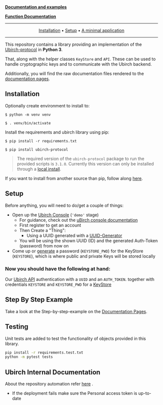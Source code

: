 [**Documentation and examples**](https://developer.ubirch.com/ubirch-protocol-python/)

[**Function Documentation**](https://developer.ubirch.com/function_documentation/ubirch-protocol-python/)

---

<p align="center">
    <a href="#installation">Installation</a> •
    <a href="#setup">Setup</a> •
    <a href="#a-minimal-application">A minimal application</a>
</p>

---

This repository contains a library providing an implementation of
the [Ubirch-protocol](https://github.com/ubirch/ubirch-protocol) in **Python 3**.

That, along with the helper classes `KeyStore` and `API`. These can be used to handle cryptographic keys and to
communicate with the Ubirch backend.

Additionally, you will find the raw documentation files rendered to
the [documentation pages](https://developer.ubirch.com/ubirch-protocol-python/).

## Installation
Optionally create environment to install to:

`$ python -m venv venv`

`$ . venv/bin/activate`

Install the requirements and ubirch library using pip:

`$ pip install -r requirements.txt`

`$ pip install ubirch-protocol`

> The required version of the `ubirch-protocol` package to run the provided scripts is `3.1.0`.
> Currently this version can only be installed through a [local install](NotPip.md). 


If you want to install from another source than pip, follow along [here](NotPip.md).

## Setup
Before anything, you will need to do/get a couple of things:
- Open up the [Ubirch Console](https://console.demo.ubirch.com) (`'demo'` stage)
  - For guidance, check out the [uBirch console documentation](https://developer.ubirch.com/console.html)
  - First register to get an account 
  - Then Create a "Thing":
    - Using a UUID generated with a [UUID-Generator](https://www.uuidgenerator.net/)
  - You will be using the shown UUID (ID) and the generated Auth-Token (password) from now on
- Come up or [generate](https://www.random.org/passwords/) a password (`KEYSTORE_PWD`) for the KeyStore (`KEYSTORE`), which is where public and private Keys will be stored locally

### Now you should have the following at hand:

Our [Ubirch API](http://developer.ubirch.com/function_documentation/ubirch-protocol-python/) 
authentication with a `UUID` and an `AUTH_TOKEN`. together with 
credentials `KEYSTORE` and `KEYSTORE_PWD` for a [KeyStore](http://developer.ubirch.com/function_documentation/ubirch-protocol-python/)


## Step By Step Example
Take a look at the Step-by-step-example on the [Documentation Pages](https://developer.ubirch.com/ubirch-protocol-python/).

## Testing

Unit tests are added to test the functionality of objects provided in this library.

```bash
pip install -r requirements.test.txt
python -m pytest tests
```

## Ubirch Internal Documentation

About the repository automation
refer [here](https://ubirch.atlassian.net/wiki/spaces/UBD/pages/2342092819/Template+repository+for+better+documentation)
.

- If the deployment fails make sure the Personal access token is up-to-date
